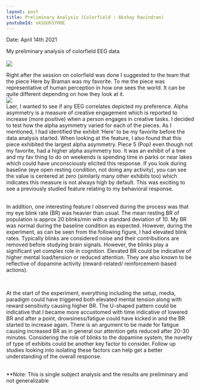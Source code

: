 ```yaml
---
layout: post
title: Preliminary Analysis (Colorfield : Akshay Ravindran)
youtubeId: okSGUhSYH0E 
---
```


<p> Date: April 14th 2021
<br>
<p>My preliminary analysis of colorfield EEG data
<br>



<br>
<img src="/neurohumanities/photos/here.jpg">
<br>
<p>Right after the session on colorfield was done I suggested to the team that the piece Here by Braman was my favorite. To me the piece was representative of human perception in how one sees the world. It can be quite different depending on how they look at it. 


<br>
<img src="/neurohumanities/photos/colorfieldV2.png">
<br>
Laer, I wanted to see if any EEG correlates depicted my preference. Alpha asymmetry is a measure of creative engagement which is reported to increase (more positive) when a person engages in creative tasks. I decided to test how the alpha asymmetry varied for each of the pieces.
As I mentioned, I had identified the exhibit ‘Here’ to be my favorite before the data analysis started. When looking at the feature, I also found that this piece exhibited the largest alpha asymmetry.
 Piece 5 (Pop) even though not my favorite, had a higher alpha asymmetry too. It was an exhibit of a tree and my fav thing to do on weekends is spending time in parks or near lakes which could have unconsciously elicited this response. 
 If you look during baseline (eye open resting condition, not doing any activity), you can see the value is centered at zero (similarly many other exhibits too) which indicates this measure is not always high by default. This was exciting to see a previously studied feature relating to my behavioral response. 
<br>
<br>

In addition, one interesting feature I observed during the process was that my eye blink rate (BR) was heavier than usual. The mean resting BR of population is approx 20 blinks/min with a standard deviation of 10. 
My BR was normal during the baseline condition as expected. However, during the experiment, as can be seen from the following figure, I had elevated blink rates. Typically blinks are considered noise and their contributions are removed before studying brain signals.
However, the blinks play a significant yet complex role in cognition. Elevated BR could be indicative of higher mental load/tension or reduced attention.
They are also known to be reflective of dopamine activity (reward-related/ reinforcement-based actions).

<br>

At the start of the experiment, everything including the setup, media, paradigm could have triggered both elevated mental tension along with reward sensitivity causing higher BR. 
The U-shaped pattern could be indicative that I became more accustomed with time indicative of lowered BR and after a point, drowsiness/fatigue could have kicked in and the BR started to increase again. 
There is an argument to be made for fatigue causing increased BR as in general our attention gets reduced after 20-30 minutes.
 Considering the role of blinks to the dopamine system, the novelty of type of exhibits could be another key factor to consider. 
 Follow up studies looking into isolating these factors can help get a better understanding of the overall response.

<br>
**Note: This is single subject analysis and the results are preliminary and not generalizable